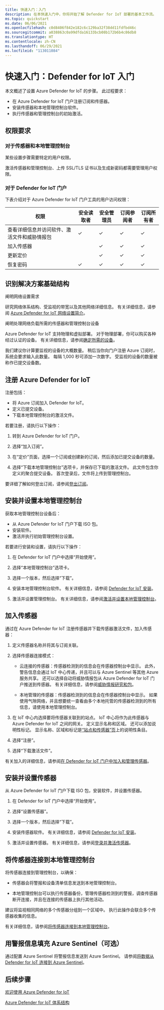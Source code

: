 ```yaml
---
title: 快速入门：入门
description: 在本快速入门中，你将开始了解 Defender for IoT 部署的基本工作流。
ms.topic: quickstart
ms.date: 06/06/2021
ms.openlocfilehash: c0d8406f842e182c6c129ba32f38dd11fdfbd46c
ms.sourcegitcommit: a038863c0a99dfda16133bcb08b172b6b4c86db8
ms.translationtype: HT
ms.contentlocale: zh-CN
ms.lasthandoff: 06/29/2021
ms.locfileid: "113011084"
---
```

# <a name="quickstart-get-started-with-defender-for-iot"></a>快速入门：Defender for IoT 入门

本文概述了设置 Azure Defender for IoT 的步骤。 此过程要求：

- 在 Azure Defender for IoT 门户注册订阅和传感器。
- 安装传感器和本地管理控制台软件。
- 执行传感器和管理控制台的初始激活。

## <a name="permission-requirements"></a>权限要求

### <a name="for-sensors-and-on-premises-management-consoles"></a>对于传感器和本地管理控制台

某些设置步骤需要特定的用户权限。

激活传感器和管理控制台、上传 SSL/TLS 证书以及生成新密码都需要管理用户权限。
### <a name="for-the-defender-for-iot-portal"></a>对于 Defender for IoT 门户

下表介绍对于 Azure Defender for IoT 门户工具的用户访问权限：

| 权限 | 安全读取者 | 安全管理员 | 订阅参阅者 | 订阅所有者 |
|--|--|--|--|--|
| 查看详细信息并访问软件、激活文件和威胁情报包  | ✓ | ✓ | ✓ | ✓ |
| 加入传感器  |  |  ✓ | ✓ | ✓ |
| 更新定价  |  |  ✓ | ✓ | ✓ |
| 恢复密码  | ✓  |  ✓ | ✓ | ✓ |

## <a name="identify-the-solution-infrastructure"></a>识别解决方案基础结构

阐明网络设置需求

研究网络体系结构、受监视的带宽以及其他网络详细信息。 有关详细信息，请参阅 [Azure Defender for IoT 网络设置简介](how-to-set-up-your-network.md)。

阐明处理网络负载所需的传感器和管理控制台设备

Azure Defender for IoT 支持物理和虚拟部署。 对于物理部署，你可以购买各种经过认证的设备。 有关详细信息，请参阅[确定所需的设备](how-to-identify-required-appliances.md)。

我们建议你计算要监视的设备的大概数量。 稍后当你向门户注册 Azure 订阅时，系统会要求输入此数量。 每隔 1,000 秒可添加一次数字。 受监视的设备的数量被称作已提交设备数。

## <a name="register-with-azure-defender-for-iot"></a>注册 Azure Defender for IoT

注册包括：

- 将 Azure 订阅加入 Defender for IoT。
- 定义已提交设备。
- 下载本地管理控制台的激活文件。

若要注册，请执行以下操作：

1. 转到 Azure Defender for IoT 门户。

1. 选择“加入订阅”。

1. 在“定价”页面，选择一个订阅或创建新的订阅，然后添加已提交设备的数量。

1. 选择“下载本地管理控制台”选项卡，并保存已下载的激活文件。 此文件包含你定义的聚合提交设备。 首次登录后，文件将上传到管理控制台。

要详细了解如何登出订阅，请参阅[登出订阅](how-to-manage-subscriptions.md#offboard-a-subscription)。

## <a name="install-and-set-up-the-on-premises-management-console"></a>安装并设置本地管理控制台

获取本地管理控制台设备后：

- 从 Azure Defender for IoT 门户下载 ISO 包。
- 安装软件。
- 激活并执行初始管理控制台设置。

若要进行安装和设置，请执行以下操作：

1. 在 Defender for IoT 门户中选择“开始使用”。

1. 选择“本地管理控制台”选项卡。

1. 选择一个版本，然后选择“下载”。

1. 安装本地管理控制台软件。 有关详细信息，请参阅 [Defender for IoT 安装](how-to-install-software.md)。

1. 激活并设置管理控制台。 有关详细信息，请参阅[激活并设置本地管理控制台](how-to-activate-and-set-up-your-on-premises-management-console.md)。

## <a name="onboard-a-sensor"></a>加入传感器 ##

通过在 Azure Defender for IoT 注册传感器并下载传感器激活文件，加入传感器：

1. 定义传感器名称并将其与订阅关联。

1. 选择传感器连接模式：

   - 云连接的传感器：传感器检测到的信息会在传感器控制台中显示。 此外，警告信息会通过 IoT 中心传递，并且可以与 Azure Sentinel 等其他 Azure 服务共享。  还可以选择自动将威胁情报包从 Azure Defender for IoT 门户推送到传感器。 有关详细信息，请参阅[威胁情报研究和包](how-to-work-with-threat-intelligence-packages.md)。

   - 本地管理的传感器：传感器检测到的信息会在传感器控制台中显示。 如果使用气隙网络，并且想要统一查看由多个本地托管的传感器检测到的所有信息，请使用本地管理控制台。

1. 在 IoT 中心内选择要将传感器关联到的站点。 IoT 中心将作为此传感器与 Azure Defender for IoT 之间的网关。 定义显示名称和区域。 还可以添加说明性标记。 显示名称、区域和标记是[“站点和传感器”页](how-to-manage-sensors-on-the-cloud.md#view-onboarded-sensors)上的说明性条目。

1. 选择“注册”。

1. 选择“下载激活文件”。

有关加入的详细信息，请参阅[在 Defender for IoT 门户中加入和管理传感器](how-to-manage-sensors-on-the-cloud.md)。

## <a name="install-and-set-up-the-sensor"></a>安装并设置传感器

从 Azure Defender for IoT 门户下载 ISO 包，安装软件，并设置传感器。

1. 在 Defender for IoT 门户中选择“开始使用”。

1. 选择“设置传感器”。

1. 选择一个版本，然后选择“下载”。

1. 安装传感器软件。 有关详细信息，请参阅 [Defender for IoT 安装](how-to-install-software.md)。

1. 激活并设置传感器。 有关详细信息，请参阅[登录并激活传感器](how-to-activate-and-set-up-your-sensor.md)。

## <a name="connect-sensors-to-an-on-premises-management-console"></a>将传感器连接到本地管理控制台

将传感器连接到管理控制台，以确保：

- 传感器会将警报和设备清单信息发送到本地管理控制台。

- 本地管理控制台可以执行传感器备份，管理传感器检测到的警报，调查传感器断开连接，并且在连接的传感器上执行其他活动。

建议将监视相同网络的多个传感器分组到一个区域中。 执行此操作会联合多个传感器收集的信息。

有关详细信息，请参阅[将传感器连接到本地管理控制台](how-to-activate-and-set-up-your-on-premises-management-console.md#connect-sensors-to-the-on-premises-management-console)。

## <a name="populate-azure-sentinel-with-alert-information-optional"></a>用警报信息填充 Azure Sentinel（可选）

通过配置 Azure Sentinel 将警报信息发送到 Azure Sentinel。 请参阅[将数据从 Defender for IoT 连接到 Azure Sentinel](how-to-configure-with-sentinel.md)。  

## <a name="next-steps"></a>后续步骤 ##

[欢迎使用 Azure Defender for IoT](overview.md)

[Azure Defender for IoT 体系结构](architecture.md)
